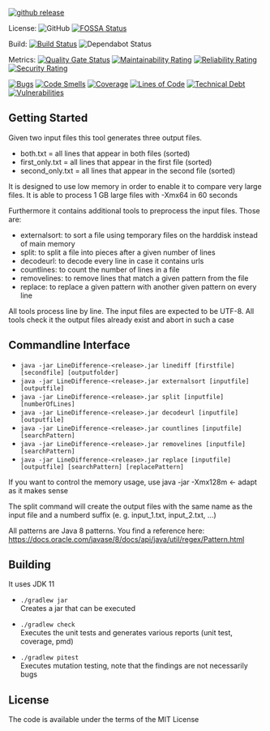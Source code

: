 ﻿<a href="https://github.com/patrickuhlmann/cevi-buchs-rohr-aarau-website/releases"><img src="https://img.shields.io/github/release/patrickuhlmann/linedifference.svg" alt="github release"></a>

License:
![GitHub](https://img.shields.io/github/license/patrickuhlmann/linedifference)
[![FOSSA Status](https://app.fossa.io/api/projects/git%2Bgithub.com%2Fpatrickuhlmann%2Flinedifference.svg?type=shield)](https://app.fossa.io/projects/git%2Bgithub.com%2Fpatrickuhlmann%2Flinedifference?ref=badge_shield)

Build: [![Build Status](https://travis-ci.com/patrickuhlmann/linedifference.svg?branch=master)](https://travis-ci.com/patrickuhlmann/linedifference)
<img src="https://api.dependabot.com/badges/status?host=github&amp;repo=patrickuhlmann/linedifference" alt="Dependabot Status" />

Metrics: 
[![Quality Gate Status](https://sonarcloud.io/api/project_badges/measure?project=patrickuhlmann_linedifference&metric=alert_status)](https://sonarcloud.io/dashboard?id=patrickuhlmann_linedifference)
[![Maintainability Rating](https://sonarcloud.io/api/project_badges/measure?project=patrickuhlmann_linedifference&metric=sqale_rating)](https://sonarcloud.io/dashboard?id=patrickuhlmann_linedifference)
[![Reliability Rating](https://sonarcloud.io/api/project_badges/measure?project=patrickuhlmann_linedifference&metric=reliability_rating)](https://sonarcloud.io/dashboard?id=patrickuhlmann_linedifference)
[![Security Rating](https://sonarcloud.io/api/project_badges/measure?project=patrickuhlmann_linedifference&metric=security_rating)](https://sonarcloud.io/dashboard?id=patrickuhlmann_linedifference)

[![Bugs](https://sonarcloud.io/api/project_badges/measure?project=patrickuhlmann_linedifference&metric=bugs)](https://sonarcloud.io/dashboard?id=patrickuhlmann_linedifference)
[![Code Smells](https://sonarcloud.io/api/project_badges/measure?project=patrickuhlmann_linedifference&metric=code_smells)](https://sonarcloud.io/dashboard?id=patrickuhlmann_linedifference)
[![Coverage](https://sonarcloud.io/api/project_badges/measure?project=patrickuhlmann_linedifference&metric=coverage)](https://sonarcloud.io/dashboard?id=patrickuhlmann_linedifference)
[![Lines of Code](https://sonarcloud.io/api/project_badges/measure?project=patrickuhlmann_linedifference&metric=ncloc)](https://sonarcloud.io/dashboard?id=patrickuhlmann_linedifference)
[![Technical Debt](https://sonarcloud.io/api/project_badges/measure?project=patrickuhlmann_linedifference&metric=sqale_index)](https://sonarcloud.io/dashboard?id=patrickuhlmann_linedifference)
[![Vulnerabilities](https://sonarcloud.io/api/project_badges/measure?project=patrickuhlmann_linedifference&metric=vulnerabilities)](https://sonarcloud.io/dashboard?id=patrickuhlmann_linedifference)

## Getting Started

Given two input files this tool generates three output files.
  * both.txt = all lines that appear in both files (sorted)
  * first_only.txt = all lines that appear in the first file (sorted)
  * second_only.txt = all lines that appear in the second file (sorted)

It is designed to use low memory in order to enable it to compare very large files. It is able to process 1 GB large files with -Xmx64 in 60 seconds

Furthermore it contains additional tools to preprocess the input files. Those are:
  * externalsort: to sort a file using temporary files on the harddisk instead of main memory
  * split: to split a file into pieces after a given number of lines
  * decodeurl: to decode every line in case it contains urls
  * countlines: to count the number of lines in a file
  * removelines: to remove lines that match a given pattern from the file
  * replace: to replace a given pattern with another given pattern on every line
  
All tools process line by line. The input files are expected to be UTF-8. All tools check it the output files already exist and abort in such a case

## Commandline Interface

 * `java -jar LineDifference-<release>.jar linediff [firstfile] [secondfile] [outputfolder]` <br>
 * `java -jar LineDifference-<release>.jar externalsort [inputfile] [outputfile]` <br>
 * `java -jar LineDifference-<release>.jar split [inputfile] [numberOfLines]` <br>
 * `java -jar LineDifference-<release>.jar decodeurl [inputfile] [outputfile]` <br>
 * `java -jar LineDifference-<release>.jar countlines [inputfile] [searchPattern]` <br>
 * `java -jar LineDifference-<release>.jar removelines [inputfile] [searchPattern]` <br>
 * `java -jar LineDifference-<release>.jar replace [inputfile] [outputfile] [searchPattern] [replacePattern]` <br>

If you want to control the memory usage, use java -jar -Xmx128m ← adapt as it makes sense

The split command will create the output files with the same name as the input file and a numberd suffix (e. g. input_1.txt, input_2.txt, ...)

All patterns are Java 8 patterns. You find a reference here: https://docs.oracle.com/javase/8/docs/api/java/util/regex/Pattern.html

## Building

It uses JDK 11

 * `./gradlew jar` <br>
Creates a jar that can be executed

 * `./gradlew check` <br>
Executes the unit tests and generates various reports (unit test, coverage, pmd)

 * `./gradlew pitest` <br>
Executes mutation testing, note that the findings are not necessarily bugs

## License

The code is available under the terms of the MIT License
